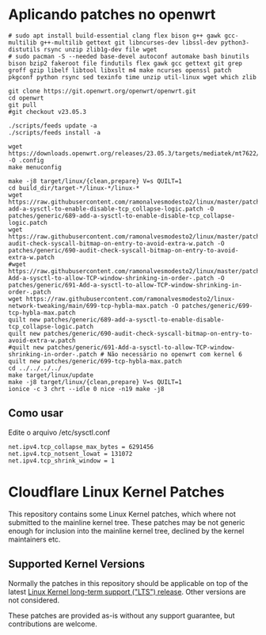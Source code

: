 # Aplicando patches no openwrt
```ash
# sudo apt install build-essential clang flex bison g++ gawk gcc-multilib g++-multilib gettext git libncurses-dev libssl-dev python3-distutils rsync unzip zlib1g-dev file wget
# sudo pacman -S --needed base-devel autoconf automake bash binutils bison bzip2 fakeroot file findutils flex gawk gcc gettext git grep groff gzip libelf libtool libxslt m4 make ncurses openssl patch pkgconf python rsync sed texinfo time unzip util-linux wget which zlib

git clone https://git.openwrt.org/openwrt/openwrt.git
cd openwrt
git pull
#git checkout v23.05.3

./scripts/feeds update -a
./scripts/feeds install -a

wget https://downloads.openwrt.org/releases/23.05.3/targets/mediatek/mt7622/config.buildinfo -O .config
make menuconfig

make -j8 target/linux/{clean,prepare} V=s QUILT=1
cd build_dir/target-*/linux-*/linux-*
wget https://raw.githubusercontent.com/ramonalvesmodesto2/linux/master/patches/0014-add-a-sysctl-to-enable-disable-tcp_collapse-logic.patch -O  patches/generic/689-add-a-sysctl-to-enable-disable-tcp_collapse-logic.patch
wget https://raw.githubusercontent.com/ramonalvesmodesto2/linux/master/patches/0001-audit-check-syscall-bitmap-on-entry-to-avoid-extra-w.patch -O patches/generic/690-audit-check-syscall-bitmap-on-entry-to-avoid-extra-w.patch
#wget https://raw.githubusercontent.com/ramonalvesmodesto2/linux/master/patches/0020-Add-a-sysctl-to-allow-TCP-window-shrinking-in-order-.patch -O patches/generic/691-Add-a-sysctl-to-allow-TCP-window-shrinking-in-order-.patch
wget https://raw.githubusercontent.com/ramonalvesmodesto2/linux-network-tweaking/main/699-tcp-hybla-max.patch -O patches/generic/699-tcp-hybla-max.patch
quilt new patches/generic/689-add-a-sysctl-to-enable-disable-tcp_collapse-logic.patch
quilt new patches/generic/690-audit-check-syscall-bitmap-on-entry-to-avoid-extra-w.patch
#quilt new patches/generic/691-Add-a-sysctl-to-allow-TCP-window-shrinking-in-order-.patch # Não necessário no openwrt com kernel 6
quilt new patches/generic/699-tcp-hybla-max.patch
cd ../../../../ 
make target/linux/update
make -j8 target/linux/{clean,prepare} V=s QUILT=1
ionice -c 3 chrt --idle 0 nice -n19 make -j8

```

## Como usar
Edite o arquivo /etc/sysctl.conf
```ash
net.ipv4.tcp_collapse_max_bytes = 6291456
net.ipv4.tcp_notsent_lowat = 131072
net.ipv4.tcp_shrink_window = 1
```

# Cloudflare Linux Kernel Patches

This repository contains some Linux Kernel patches, which where not submitted to the mainline kernel tree. These patches may be not generic enough for inclusion into the mainline kernel tree, declined by the kernel maintainers etc.

## Supported Kernel Versions

Normally the patches in this repository should be applicable on top of the latest [Linux Kernel long-term support ("LTS") release](https://www.kernel.org/releases.html).  Other versions are not considered.

These patches are provided as-is without any support guarantee, but contributions are welcome.
